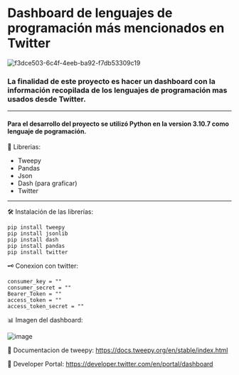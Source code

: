 # Dashboard de lenguajes de programación más mencionados en Twitter

![f3dce503-6c4f-4eeb-ba92-f7db53309c19](https://user-images.githubusercontent.com/79603843/200047443-f1bdf620-df69-4f96-802e-f32115589d00.jpg)

### La finalidad de este proyecto es hacer un dashboard con la información recopilada de los lenguajes de programación mas usados desde Twitter.

---
#### Para el desarrollo del proyecto se utilizó Python en la version 3.10.7 como lenguaje de pogramación.

📖 Librerias: 
 - Tweepy
 - Pandas
 - Json
 - Dash (para graficar)
 - Twitter
---

🛠️ Instalación de las librerías: 
```
pip install tweepy
pip install jsonlib
pip install dash
pip install pandas
pip install twitter
```

🗝️ Conexion con twitter:
```
consumer_key = ""
consumer_secret = ""
Bearer_Token = ""
access_token = ""
access_token_secret = ""
```

📊 Imagen del dashboard:


![image](https://user-images.githubusercontent.com/79603843/200050444-15f706c3-3e08-4c62-a2ca-dbc63987e63a.png)
 
📌 Documentacion de tweepy:  https://docs.tweepy.org/en/stable/index.html
 
📌 Developer Portal:  https://developer.twitter.com/en/portal/dashboard
 
 
 

